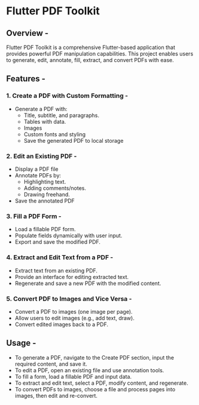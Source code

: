 # Flutter PDF Toolkit

## Overview - 
Flutter PDF Toolkit is a comprehensive Flutter-based application that provides powerful PDF manipulation capabilities. This project enables users to generate, edit, annotate, fill, extract, and convert PDFs with ease.

## Features - 
###  1. Create a PDF with Custom Formatting - 
 + Generate a PDF with:
    - Title, subtitle, and paragraphs.
    - Tables with data.
    - Images
    - Custom fonts and styling
   + Save the generated PDF to local storage

### 2. Edit an Existing PDF - 
+ Display a PDF file
+ Annotate PDFs by:
   - Highlighting text.
   - Adding comments/notes.
   - Drawing freehand.
 + Save the annotated PDF
      

### 3. Fill a PDF Form - 
 + Load a fillable PDF form.
 + Populate fields dynamically with user input.
 + Export and save the modified PDF.

### 4. Extract and Edit Text from a PDF -
  + Extract text from an existing PDF.
  + Provide an interface for editing extracted text.
  + Regenerate and save a new PDF with the modified content.

### 5. Convert PDF to Images and Vice Versa - 
 + Convert a PDF to images (one image per page).
 + Allow users to edit images (e.g., add text, draw).
 + Convert edited images back to a PDF.

## Usage - 
 + To generate a PDF, navigate to the Create PDF section, input the required content, and save it.
 + To edit a PDF, open an existing file and use annotation tools.
 + To fill a form, load a fillable PDF and input data.
 + To extract and edit text, select a PDF, modify content, and regenerate.
 + To convert PDFs to images, choose a file and process pages into images, then edit and re-convert.

